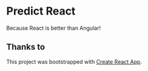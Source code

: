 # Predict React
Because React is better than Angular!

## Thanks to
This project was bootstrapped with [Create React App](https://github.com/facebookincubator/create-react-app).
